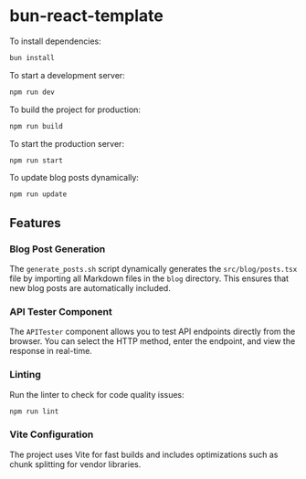 # bun-react-template

To install dependencies:

```bash
bun install
```

To start a development server:

```bash
npm run dev
```

To build the project for production:

```bash
npm run build
```

To start the production server:

```bash
npm run start
```

To update blog posts dynamically:

```bash
npm run update
```

## Features

### Blog Post Generation
The `generate_posts.sh` script dynamically generates the `src/blog/posts.tsx` file by importing all Markdown files in the `blog` directory. This ensures that new blog posts are automatically included.

### API Tester Component
The `APITester` component allows you to test API endpoints directly from the browser. You can select the HTTP method, enter the endpoint, and view the response in real-time.

### Linting
Run the linter to check for code quality issues:

```bash
npm run lint
```

### Vite Configuration
The project uses Vite for fast builds and includes optimizations such as chunk splitting for vendor libraries.
